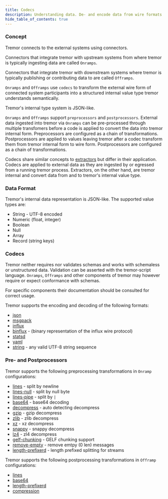 ```yaml
---
title: Codecs
description: Understanding data. De- and encode data from wire formats.
hide_table_of_contents: true
---
```


### Concept

Tremor connects to the external systems using connectors.

Connectors that integrate tremor with upstream systems from where tremor is typically
ingesting data are called `Onramps`.

Connectors that integrate tremor with downstream systems where tremor is typically
publishing or contributing data to are called `Offramps`.

`Onramps` and `Offramps` use `codecs` to transform the external wire form of connected
system participants into a structured internal value type tremor understands semantically.

Tremor's internal type system is JSON-like.

`Onramps` and `Offramps` support `preprocessors` and `postprocessors`. External data ingested into tremor
via `Onramps` can be pre-processed through multiple transfomers before a code is applied to convert the
data into tremor internal form. Preprocessors are configured as a chain of transformations. Postprocessors
are applied to values leaving tremor after a codec transform them from tremor internal form to wire
form. Postprocessors are configured as a chain of transformations.

Codecs share similar concepts to [extractors](/docs/tremor-script/#extractors) but differ in their
application. Codecs are applied to external data as they are ingested by or egressed from a running tremor process.
Extractors, on the other hand, are tremor internal and convert data from and to tremor's internal value type.

### Data Format

Tremor's internal data representation is JSON-like. The supported value types are:

* String - UTF-8 encoded
* Numeric (float, integer)
* Boolean
* Null
* Array
* Record (string keys)

### Codecs

Tremor neither requires nor validates schemas and works with schemaless or unstructured
data. Validation can be asserted with the tremor-script language. `Onramps`, `Offramps`
and other components of tremor may however require or expect conformance with schemas.

For specific components their documentation should be consulted for correct usage.

Tremor supports the encoding and decoding of the following formats:

* [json](/docs/Artefacts/codecs#json)
* [msgpack](/docs/Artefacts/codecs#msgpack)
* [influx](/docs/Artefacts/codecs#influx)
* [binflux](/docs/Artefacts/codecs#binflux) - (binary representation of the influx wire protocol)
* [statsd](/docs/Artefacts/codecs#statsd)
* [yaml](/docs/Artefacts/codecs#yaml)
* [string](/docs/Artefacts/codecs#string) - any valid UTF-8 string sequence

<h3 class="section-head" id="h-concept"><a href="#h-codecs"></a>Pre- and Postprocessors</h3>

Tremor supports the following preprocessing transformations in `Onramp` configurations:

* [lines](/docs/Artefacts/preprocessors/#lines) - split by newline
* [lines-null](/docs/Artefacts/preprocessors/#lines-null) - split by null byte
* [lines-pipe](/docs/Artefacts/preprocessors/#lines-pipe) - split by `|`
* [base64](/docs/Artefacts/preprocessors/#base64) - base64 decoding
* [decompress](/docs/Artefacts/preprocessors/#decompress) - auto detecting decompress
* [gzip](/docs/Artefacts/preprocessors/#gzip) - gzip decompress
* [zlib](/docs/Artefacts/preprocessors/#zlib) - zlib decompress
* [xz](/docs/Artefacts/preprocessors/#xz) - xz decompress
* [snappy](/docs/Artefacts/preprocessors/#snappy) - snappy decompress
* [lz4](/docs/Artefacts/preprocessors/#lz4) - zl4 decompress
* [gelf-chunking](/docs/Artefacts/preprocessors/#gelf-chunking) - GELF chunking support
* [remove-empty](/docs/Artefacts/preprocessors/#remove-empty) - remove emtpy (0 len) messages
* [length-prefixerd](/docs/Artefacts/preprocessors/#length-prefixerd) - length prefixed splitting for streams

Tremor supports the following postprocessing transformations in `Offramp` configurations:

* [lines](/docs/Artefacts/postprocessors/#lines)
* [base64](/docs/Artefacts/postprocessors/#base64)
* [length-prefixerd](/docs/Artefacts/postprocessors/#length-prefixerd)
* [compression](/docs/Artefacts/postprocessors/#compression)
